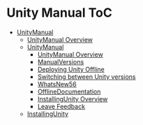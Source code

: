 Unity Manual ToC
================
 - [UnityManual]()
	 - [UnityManual Overview](UnityManual.md)
	 - [UnityManual]()
		 - [UnityManual Overview](UnityManual_1.md)
		 - [ManualVersions](ManualVersions.md)
		 - [Deploying Unity Offline](DeployingUnityOffline.md)
		 - [Switching between Unity versions](SwitchingDocumentationVersions.md)
		 - [WhatsNew56](WhatsNew56.md)
		 - [OfflineDocumentation](OfflineDocumentation.md)
		 - [InstallingUnity Overview](InstallingUnity.md)
		 - [Leave Feedback](LeaveFeedback.md)
	 - [InstallingUnity]()


